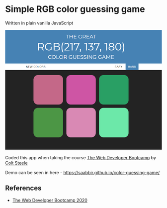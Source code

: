 # Simple RGB color guessing game

Written in plain vanilla JavaScript

![screenshot](screenshot.png)

Coded this app when taking the course [The Web Developer Bootcamp](https://www.udemy.com/course/the-web-developer-bootcamp/) by [Colt Steele](https://www.udemy.com/user/coltsteele/)

Demo can be seen in here - https://saabbir.github.io/color-guessing-game/

## References

- [The Web Developer Bootcamp 2020](https://www.udemy.com/course/the-web-developer-bootcamp/)
